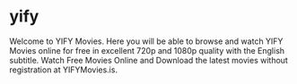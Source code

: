 # yify
Welcome to YIFY Movies. Here you will be able to browse and watch YIFY Movies online for free in excellent 720p and 1080p quality with the English subtitle. Watch Free Movies Online and Download the latest movies without registration at YIFYMovies.is.
